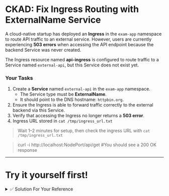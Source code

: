 # CKAD: Fix Ingress Routing with ExternalName Service

A cloud-native startup has deployed an **Ingress** in the `exam-app` namespace to route API traffic to an external service. However, users are currently experiencing **503 errors** when accessing the API endpoint because the backend Service was never created.

The Ingress resource named **api-ingress** is configured to route traffic to a Service named `external-api`, but this Service does not exist yet.

### Your Tasks

1. Create a **Service** named `external-api` in the `exam-app` namespace.
   - The Service type must be **ExternalName**.
   - It should point to the DNS hostname: `httpbin.org`.
2. Ensure the Ingress is able to forward traffic correctly to the external backend via this Service.
3. Verify that accessing the Ingress no longer returns a **503 error**.
4. Ingress URL stored in `cat /tmp/ingress_url.txt`


> Wait 1–2 minutes for setup, then check the ingress URL with `cat /tmp/ingress_url.txt`


> curl -i http://localhost:NodePort/api/get #You should see a 200 OK response 


---

# Try it yourself first!

<details><summary>✅ Solution For Your Reference</summary>

```bash
# Method 1: Using kubectl create command (Quick!)
kubectl -n exam-app create service externalname external-api --external-name httpbin.org

# Method 2: Using YAML
cat <<EOF | kubectl apply -f -
apiVersion: v1
kind: Service
metadata:
  name: external-api
  namespace: exam-app
spec:
  type: ExternalName
  externalName: httpbin.org
EOF

# Verify the Service was created
kubectl -n exam-app get svc external-api
kubectl -n exam-app describe svc external-api

# Test the Ingress endpoint (should work now!)
INGRESS_URL=$(cat /tmp/ingress_url.txt)
curl -i ${INGRESS_URL}get

# You should see a 200 OK response from httpbin.org
# The response will contain JSON data about the request
```

**Expected behavior after creating the Service**:
- The Ingress will successfully route traffic to httpbin.org
- You'll receive a 200 OK response instead of 503
- The response body will contain JSON data from httpbin.org

</details>
